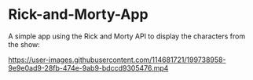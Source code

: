 # Rick-and-Morty-App
A simple app using the Rick and Morty API to display the characters from the show:

https://user-images.githubusercontent.com/114681721/199738958-9e9e0ad9-28fb-474e-9ab9-bdccd9305476.mp4

